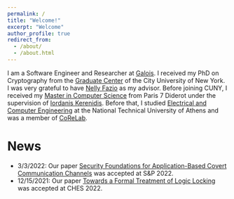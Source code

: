 ```yaml
---
permalink: /
title: "Welcome!"
excerpt: "Welcome"
author_profile: true
redirect_from: 
  - /about/
  - /about.html
---
```


I am a Software Engineer and Researcher at [Galois](https://galois.com/).
I received my PhD on Cryptography from the [Graduate Center](https://www.gc.cuny.edu) of the City University of New York. I was very grateful to have [Nelly Fazio](http://www-cs.ccny.cuny.edu/~fazio/)  as my advisor. Before joining CUNY, I received my [Master in Computer Science](https://wikimpri.dptinfo.ens-cachan.fr/doku.php) from Paris 7 Diderot under the supervision of [Iordanis Kerenidis](https://www.irif.fr/~jkeren/jkeren/Iordanis_Kerenidis.html). Before that, I studied [Electrical and Computer Engineering](https://www.ece.ntua.gr/en) at the National Technical University of Athens and was a member of [CoReLab](http://corelab.ntua.gr/).

<!-- I am supported by the National Science Foundation (NSF), under Grant 40D03-00-01. -->

News
====
- 3/3/2022: Our paper [Security Foundations for Application-Based Covert Communication Channels](https://www.computer.org/csdl/proceedings-article/sp/2022/131600b527/1CIO7vNYMSs) was accepted at S&P 2022.
- 12/15/2021: Our paper [Towards a Formal Treatment of Logic Locking](https://tches.iacr.org/index.php/TCHES/article/view/9482) was accepted at CHES 2022.
<!-- - 4/1/2020: ERC Portofolio. I just finished up an early [version](https://github.com/mariosgeorgiou/ERCPortfolio) of an equally distributed risk portfolio in C++. Feel free to pull and experiment!
- 2/11/2020: Our paper ["One-shot Signatures and Applications to Hybrid Quantum/Classical Authentication"](https://eprint.iacr.org/2020/107) was accepted at STOC 2020. -->

<!-- Blockchain-less Cryptocurrency?
======
Can we build a decentralized cryptocurrency without a blockchain and need for active consensus, where new coins are mined using proof of work and transactions happen almost instantly using only classical communication? Most likely yes! [This](https://medium.com/@mgeorgiou.ece/a-secure-and-decentralized-cryptocurrency-without-a-blockchain-182ccb9170a6) 2-minute article summarizes how. -->
